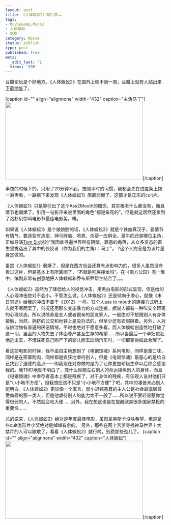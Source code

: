 ```yaml
---
layout: post
title: 《人体蜈蚣2》观后感……
tags:
- Movie&amp;Music
- 人体蜈蚣
- 电影
category: Movie
status: publish
type: post
published: true
meta:
  _edit_last: '1'
  views: '590'
---
```

豆瓣论坛是个好地方。《人体蜈蚣2》在国外上映不到一周，豆瓣上就有人贴出来<a href="http://movie.douban.com/subject/4099277/discussion/42428684/">下载地址</a>了。

[caption id="" align="alignnone" width="432" caption="主角马丁"]<img title="主角" src="http://pic.yupoo.com/jacobz/BwDOm2lP/medish.jpg" alt="" width="432" height="245" />[/caption]

半夜的时候下的，只用了20分钟不到。按照平时的习惯，我都会先在进度条上拖一遍再看，一路拖下来发现《人体蜈蚣1》简直弱爆了，这部才是正宗的cult片。

《人体蜈蚣1》只是算引出了这个Ass2Mouth的概念，其实根本什么都没有，而且情节也弱爆了，引用一句影评来说里面的角色“都是笨死的”，但是就这居然还拿到了洛杉矶惊叫电影节最佳电影奖，唉。

<!--more-->

如果说《人体蜈蚣1》是个娘娘腔的话，《人体蜈蚣2》就是个铁血真汉子，要情节有情节，要造型有造型，神马碎脑、喷粪、杀婴一应俱全。最牛的还是哪位主角，正如导演<a rel="v:directedBy" href="http://movie.douban.com/search/Tom%20Six">Tom Six</a>说的“我因此寻遍世界所有阴暗，罪恶的角落，从众多变态的畜生里挑选出了其中的佼佼者（作为我们的主角）：马丁”。 ?这个人完全是为该片量身定做的。

虽然《人体蜈蚣1》弱爆了，但是在西方社会还算有点影响力的，很多人虽然没有看过这片，但是基本上有所耳闻了，“不就是吃屎接龙吗”。在《南方公园》有一集中，编剧非常有创意地把人体蜈蚣和乔布斯乔帮主结合了。。。

《人体蜈蚣2》虽然为了降低给人的视觉冲击，用黑白电影的形式呈现，但是给的人心理冲击绝对不会小。不管怎么说，《人体蜈蚣2》还是倾向于虐心，就像《末日穷途》给我的冲击不亚于《2012》一样。12个人ass to mouth的连接方式听上去就不寒而栗了，何况还用那么变态暴力的方式连接。据说人都有一种叫安全距离的心理状态，所以说除非是恋人或者很亲的朋友家人，一般绝对不想跟别人有身体接触，当然，拥挤的公交和地铁上是没办法的，但至少还有衣服隔着。另外，人对与排泄物有普遍的厌恶情绪，平时也绝对不愿意多看。而人体蜈蚣创造性地打破了这一切。里面的人物失去了体面尊严甚至生存的希望……所以当最后一个孕妇疯狂地逃出去，不惜踩死自己刚产下的婴儿而去启动汽车时，一切都变得如此合理了。

看这部电影的时候，我不由自主地想到了《电锯惊魂》系列电影，同样是重口味，同样是在密室割肉，同样都是疯狂地虐待别人，但是《电锯惊魂》最恶心的是给自己找到了道德的高点——即我现在对你做的是为了让你更加珍惜生命以后你会感谢我的。我TMD地就不明白了，凭什么你能左右别人的命运操纵别人的身体，而且《电锯惊魂》中幸存者基本上都是残疾了，对于身体的残疾，有乐观人说对他们只是“小小地不方便”，但我想应该不只是“小小地不方便”了吧，其中的凄苦未必别人能明白。《人体蜈蚣2》更加像一个寓言，弱小迟钝愚蠢的主人公是社会最底层最受侮辱的那一类人，但是他虐待别人的能力太不一般了……所以说不要轻易惹你觉得很弱的人，不然就会吃大便……另外，我在想这也是在提醒欧美很多国家禁枪的重要性……

总的说来，《人体蜈蚣2》绝对是年度最佳电影，虽然拿奥斯卡没啥希望，但是拿些cult类形片小奖绝对是绰绰有余的。 另外，那些在网上苦苦寻找神马世界十大禁片的人可以歇歇了，看看《人体蜈蚣2》就行啦，别费那些劲儿了。
[caption id="" align="alignnone" width="432" caption="人体蜈蚣"]<img title="人体蜈蚣" src="http://pic.yupoo.com/jacobz/BwDOmj3W/medish.jpg" alt="" width="432" height="245" />[/caption] 
